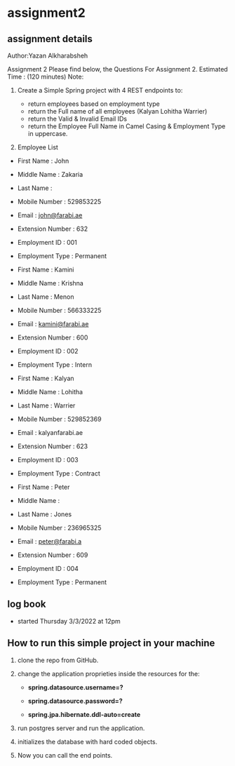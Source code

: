 # assignment2

## assignment details

Author:Yazan Alkharabsheh

Assignment 2
Please find below, the Questions For Assignment 2. Estimated Time : (120 minutes)
Note:

1. Create a Simple Spring project with 4 REST endpoints to:

   * return employees based on employment type
   * return the Full name of all employees (Kalyan Lohitha Warrier)
   * return the Valid & Invalid Email IDs
   * return the Employee Full Name in Camel Casing & Employment Type in uppercase.

2. Employee List

* First Name : John
* Middle Name : Zakaria
* Last Name :
* Mobile Number : 529853225
* Email : john@farabi.ae
* Extension Number : 632
* Employment ID : 001
* Employment Type : Permanent

* First Name : Kamini
* Middle Name : Krishna
* Last Name : Menon
* Mobile Number : 566333225
* Email : kamini@farabi.ae
* Extension Number : 600
* Employment ID : 002
* Employment Type : Intern

* First Name : Kalyan
* Middle Name : Lohitha
* Last Name : Warrier
* Mobile Number : 529852369
* Email : kalyanfarabi.ae
* Extension Number : 623
* Employment ID : 003
* Employment Type : Contract

* First Name : Peter
* Middle Name :
* Last Name : Jones
* Mobile Number : 236965325
* Email : peter@farabi.a
* Extension Number : 609
* Employment ID : 004
* Employment Type : Permanent

## log book

* started Thursday 3/3/2022 at 12pm

## How to run this simple project in your machine

1. clone the repo from GitHub.
2. change the application proprieties inside the resources for the:
   * **spring.datasource.username=?**

   * **spring.datasource.password=?**

   * **spring.jpa.hibernate.ddl-auto=create**

3. run postgres server and run the application.

4. initializes the database with hard coded objects.

5. Now you can call the end points.

